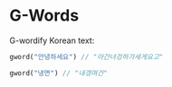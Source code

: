 # G-Words

G-wordify Korean text:

```rust
gword("안녕하세요") // "아간녀겅하가세게요고"

gword("냉면") // "내갱며건"
```
